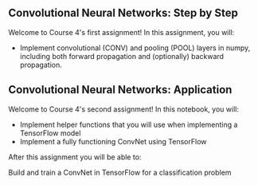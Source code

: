## Convolutional Neural Networks: Step by Step
Welcome to Course 4's first assignment! 
In this assignment, you will:
   - Implement convolutional (CONV) and pooling (POOL) layers in numpy, including both forward propagation and (optionally) backward propagation.

## Convolutional Neural Networks: Application
Welcome to Course 4's second assignment! In this notebook, you will:

   - Implement helper functions that you will use when implementing a TensorFlow model
   - Implement a fully functioning ConvNet using TensorFlow

After this assignment you will be able to:

Build and train a ConvNet in TensorFlow for a classification problem
